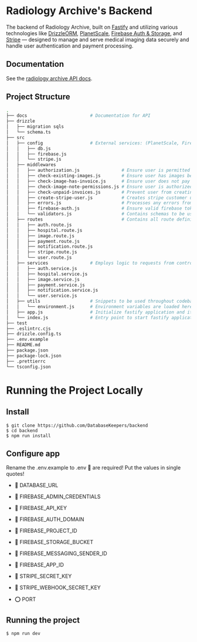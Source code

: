 # Radiology Archive's Backend

The backend of Radiology Archive, built on [Fastify](https://fastify.dev/) and utilizing various technologies like [DrizzleORM](https://orm.drizzle.team/), [PlanetScale](https://planetscale.com/), [Firebase Auth & Storage](https://firebase.google.com/), and [Stripe](https://stripe.com/docs/development) — designed to manage and serve medical imaging data securely and handle user authentication and payment processing.

## Documentation

See the [radiology archive API docs](https://databasekeepers.github.io/backend/).

## Project Structure

```bash
.
├── docs                        # Documentation for API
├── drizzle
│   ├── migration sqls
│   └── schema.ts
├── src
│   ├── config                  # External services: (PlanetScale, Firebase, Stripe)
│   │   ├── db.js
│   │   ├── firebase.js
│   │   └── stripe.js
│   ├── middlewares
│   │   ├── authorization.js                # Ensure user is permitted to access an endpoint
│   │   ├── check-existing-images.js        # Ensure user has images before proceeding to transaction process
│   │   ├── check-image-has-invoice.js      # Ensure user does not pay for an image more than once for the same radiologist
│   │   ├── check-image-note-permissions.js # Ensure user is authorized having a patient relation with the patient's image
│   │   ├── check-unpaid-invoices.js        # Prevent user from creating multiple invoices before paying previous ones
│   │   ├── create-stripe-user.js           # Creates stripe customer upon given user
│   │   ├── errors.js                       # Processes any errors from the route's schema
│   │   ├── firebase-auth.js                # Ensure valid firebase token in request header
│   │   └── validators.js                   # Contains schemas to be used in fastify routes
│   ├── routes                              # Contains all route definitions
│   │   ├── auth.route.js
│   │   ├── hospital.route.js
│   │   ├── image.route.js
│   │   ├── payment.route.js
│   │   ├── notification.route.js
│   │   ├── stripe.route.js
│   │   └── user.route.js
│   ├── services                # Employs logic to requests from controller
│   │   ├── auth.service.js
│   │   ├── hospital.service.js
│   │   ├── image.service.js
│   │   ├── payment.service.js
│   │   ├── notification.service.js
│   │   └── user.service.js
│   ├── utils                   # Snippets to be used throughout codebase
│   │   └── environment.js      # Environment variables are loaded here and exported
│   ├── app.js                  # Initialize fastify application and its dependencies
│   └── index.js                # Entry point to start fastify application
├── test
├── .eslintrc.cjs
├── drizzle.config.ts
├── .env.example
├── README.md
├── package.json
├── package-lock.json
├── .prettierrc
└── tsconfig.json

```

# Running the Project Locally

## Install

    $ git clone https://github.com/DatabaseKeepers/backend
    $ cd backend
    $ npm run install

## Configure app

Rename the .env.example to .env
🔴 are required! Put the values in single quotes!

- 🔴 DATABASE_URL
- 🔴 FIREBASE_ADMIN_CREDENTIALS
- 🔴 FIREBASE_API_KEY
- 🔴 FIREBASE_AUTH_DOMAIN
- 🔴 FIREBASE_PROJECT_ID
- 🔴 FIREBASE_STORAGE_BUCKET
- 🔴 FIREBASE_MESSAGING_SENDER_ID
- 🔴 FIREBASE_APP_ID

- 🔴 STRIPE_SECRET_KEY
- 🔴 STRIPE_WEBHOOK_SECRET_KEY

- ⭕ PORT

## Running the project

    $ npm run dev
